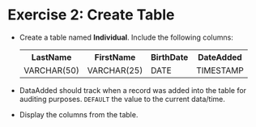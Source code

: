 # Exercise 2:  Create Table

- Create a table named **Individual**. Include the following columns:

    <table style="width:100%">
      <tr>
        <th>LastName</th>
        <th>FirstName</th>
        <th>BirthDate</th>
        <th>DateAdded</th>
      </tr>
      <tr>
        <td>VARCHAR(50)</td>
        <td>VARCHAR(25)</td>
        <td>DATE</td>
        <td>TIMESTAMP</td>
      </tr>
    </table>

- DataAdded should track when a record was added into the table for auditing purposes. `DEFAULT` the value to the current data/time.
- Display the columns from the table.  
